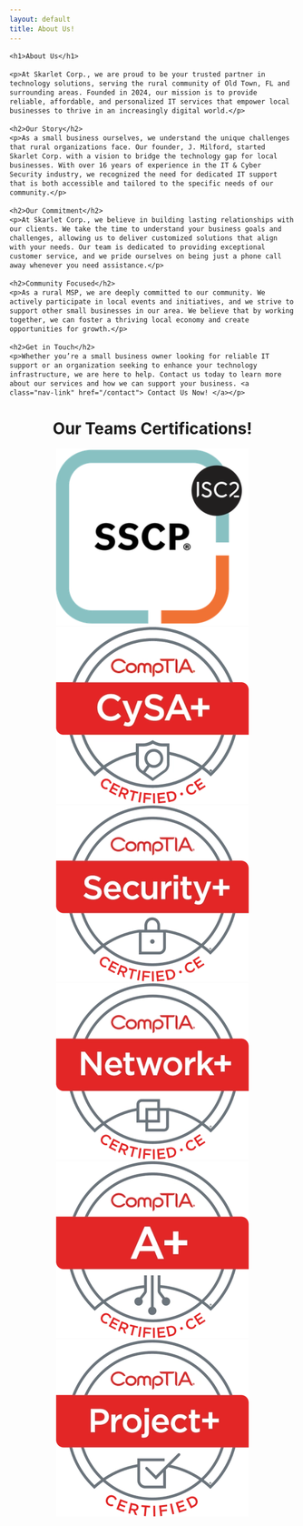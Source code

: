 ```yaml
---
layout: default
title: About Us!
---
```

<meta name="description" content="Learn more about Skarlet Corp. Managed IT and Cyber Security Services in Dixie County Florida">

<center>
<div class="jumbotron jumbotron-fluid">
  <div class="container" style="text-align: left;">
    
    <h1>About Us</h1>

    <p>At Skarlet Corp., we are proud to be your trusted partner in technology solutions, serving the rural community of Old Town, FL and surrounding areas. Founded in 2024, our mission is to provide reliable, affordable, and personalized IT services that empower local businesses to thrive in an increasingly digital world.</p>

    <h2>Our Story</h2>
    <p>As a small business ourselves, we understand the unique challenges that rural organizations face. Our founder, J. Milford, started Skarlet Corp. with a vision to bridge the technology gap for local businesses. With over 16 years of experience in the IT & Cyber Security industry, we recognized the need for dedicated IT support that is both accessible and tailored to the specific needs of our community.</p>

    <h2>Our Commitment</h2>
    <p>At Skarlet Corp., we believe in building lasting relationships with our clients. We take the time to understand your business goals and challenges, allowing us to deliver customized solutions that align with your needs. Our team is dedicated to providing exceptional customer service, and we pride ourselves on being just a phone call away whenever you need assistance.</p>

    <h2>Community Focused</h2>
    <p>As a rural MSP, we are deeply committed to our community. We actively participate in local events and initiatives, and we strive to support other small businesses in our area. We believe that by working together, we can foster a thriving local economy and create opportunities for growth.</p>

    <h2>Get in Touch</h2>
    <p>Whether you’re a small business owner looking for reliable IT support or an organization seeking to enhance your technology infrastructure, we are here to help. Contact us today to learn more about our services and how we can support your business. <a class="nav-link" href="/contact"> Contact Us Now! </a></p>
  </div>
  <h1>Our Teams Certifications!</h1>
  <div id="carouselIndicators" class="carousel slide" data-bs-ride="carousel">
  <div class="carousel-inner">
    <div class="carousel-item active">
      <img class="d-block w-10" src="./img/ISC2 SSCP.webp" alt="ISC2 SSCP">
    </div>
    <div class="carousel-item">
      <img class="d-block w-10" src="./img/CySA+ce certified logo.webp" alt="CompTIA CySA+ ce">
    </div>
    <div class="carousel-item">
      <img class="d-block w-10" src="./img/SecurityPlus Logo Certified CE.webp" alt="CompTIA Security+">
    </div>
	<div class="carousel-item">
      <img class="d-block w-10" src="./img/NetworkPlus Logo Certified CE.webp" alt="CompTIA Network+">
    </div>
	<div class="carousel-item">
      <img class="d-block w-10" src="./img/Aplus Logo Certified CE.webp" alt="CompTIA A+">
    </div>
	<div class="carousel-item">
      <img class="d-block w-10" src="./img/ProjectPlus Logo Certified.webp" alt="CompTIA Project+">
    </div>
  </div>
</div>
</div>
</center>
